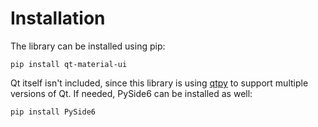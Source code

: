 # Installation

The library can be installed using pip:

```
pip install qt-material-ui
```

Qt itself isn't included, since this library is using
[qtpy](https://pypi.org/project/QtPy/) to support multiple versions of
Qt. If needed, PySide6 can be installed as well:

```
pip install PySide6
```

